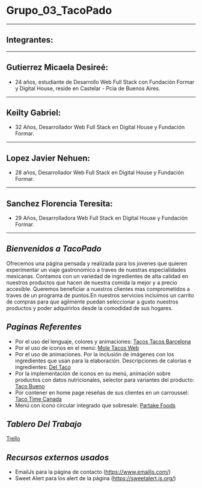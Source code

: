 # Grupo_03_TacoPado
---
## Integrantes:
---
## Gutierrez Micaela Desireé:
- 24 años, estudiante de Desarrollo Web Full Stack con Fundación Formar y Digital House, reside en Castelar - Pcia de Buenos Aires.
---
## Keilty Gabriel:
- 32 Años, Desarrollador Web Full Stack en Digital House y Fundación Formar.
---
## Lopez Javier Nehuen:
- 28 años, Desarrollador Web Full Stack en Digital House y Fundación Formar.
---
## Sanchez Florencia Teresita:
- 29 Años, Desarrolladora Web Full Stack en Digital House y Fundación Formar.
---


## ***Bienvenidos a TacoPado***
Ofrecemos una página pensada y realizada para los jovenes que quieren experimentar un viaje gastronomico a traves de nuestras especialidades mexicanas. Contamos con un variedad de ingredientes de alta calidad en nuestros productos que hacen de nuestra comida la mejor y a precio accesible. Queremos beneficiar a nuestros clientes mas comprometidos a traves de un programa de puntos.En nuestros servicios incluimos un carrito de compras para que agilmente puedan seleccionar a gusto nuestros productos y poder adquirirlos desde la comodidad de sus hogares.

## ***Paginas Referentes***

* Por el uso del lenguaje, colores y animaciones: [Tacos Tacos Barcelona](https://tacostacosbarcelona.com/)
* Por el uso de iconos en el menú: [Mole Tacos Web](http://moletacosweb.com.ar/)
* Por el uso de animaciones. Por la inclusión de imágenes con los ingredientes que usan para la elaboración. Descripciones de calorías e ingredientes: [Del Taco](https://www.deltaco.com/)
* Por la implementación de iconos en su menú, animación sobre productos con datos nutricionales, selector para variantes del producto: [Taco Bueno](https://www.tacobueno.com/)
* Por contener en home page reseñas de sus clientes en un carroussel: [Taco Time Canada](https://tacotimecanada.com/)
* Menú con icono circular integrado que sobresale: [Partake Foods](https://partakefoods.com/)

## ***Tablero Del Trabajo***
[Trello](https://trello.com/b/Ch0oeNJA/proyecto-integrador-grupo-3)


## ***Recursos externos usados***
* EmailJs para la página de contacto (https://www.emailjs.com/)
* Sweet Alert para los alert de la página (https://sweetalert.js.org/)



